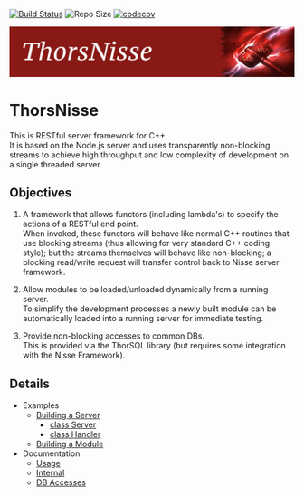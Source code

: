 [![Build Status](https://travis-ci.org/Loki-Astari/ThorsNisse.svg?branch=master)](https://travis-ci.org/Loki-Astari/ThorsNisse)
![Repo Size](https://reposs.herokuapp.com/?path=Loki-Astari/ThorsSerializer)
[![codecov](https://codecov.io/gh/Loki-Astari/ThorsNisse/branch/master/graph/badge.svg)](https://codecov.io/gh/Loki-Astari/ThorsNisse)

![ThorStream](img/Nisse.jpg)

# ThorsNisse

This is RESTful server framework for C++.  
It is based on the Node.js server and uses transparently non-blocking streams to achieve high throughput and low complexity of development on a single threaded server.

## Objectives

1. A framework that allows functors (including lambda's) to specify the actions of a RESTful end point.  
When invoked, these functors will behave like normal C++ routines that use blocking streams (thus allowing for very standard C++ coding style); but the streams themselves will behave like non-blocking; a blocking read/write request will transfer control back to Nisse server framework.

1. Allow modules to be loaded/unloaded dynamically from a running server.  
To simplify the development processes a newly built module can be automatically loaded into a running server for immediate testing.

1. Provide non-blocking accesses to common DBs.  
This is provided via the ThorSQL library (but requires some integration with the Nisse Framework).


## Details

* Examples
  * [Building a Server](doc/Building_A_Server.md)
    * [class Server](doc/interface/server.md)
    * [class Handler](doc/interface/handler.md)
  * [Building a Module](doc/Building_A_Module.md)
* Documentation
  * [Usage](doc/usage.md)
  * [Internal](doc/internal.md)
  * [DB Accesses](doc/dbaccess.md)

